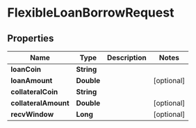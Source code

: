 

# FlexibleLoanBorrowRequest


## Properties

| Name | Type | Description | Notes |
|------------ | ------------- | ------------- | -------------|
|**loanCoin** | **String** |  |  |
|**loanAmount** | **Double** |  |  [optional] |
|**collateralCoin** | **String** |  |  |
|**collateralAmount** | **Double** |  |  [optional] |
|**recvWindow** | **Long** |  |  [optional] |



